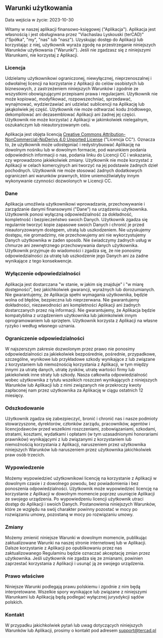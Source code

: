 ## Warunki użytkowania

Data wejścia w życie: 2023-10-30

Witamy w naszej aplikacji finansowo-księgowej ("Aplikacja"). Aplikacja jest własnością i jest obsługiwana przez 
"Viachaslau Lyskouski (terCAD)" ("Spółka", "my", "nas" lub "nasz"). Uzyskując dostęp do Aplikacji lub korzystając 
z niej, użytkownik wyraża zgodę na przestrzeganie niniejszych Warunków użytkowania ("Warunki"). Jeśli nie zgadzasz 
się z niniejszymi Warunkami, nie korzystaj z Aplikacji.


### Licencja

Udzielamy użytkownikowi ograniczonej, niewyłącznej, nieprzenoszalnej i odwołalnej licencji na korzystanie z Aplikacji 
do celów osobistych lub biznesowych, z zastrzeżeniem niniejszych Warunków i zgodnie ze wszystkimi obowiązującymi 
przepisami prawa i regulacjami. Użytkownik nie może kopiować, modyfikować, rozpowszechniać, sprzedawać, wynajmować, 
wydzierżawiać ani udzielać sublicencji na Aplikację lub jakąkolwiek jej część. Użytkownik nie może odtwarzać kodu 
źródłowego, dekompilować ani dezasemblować Aplikacji ani żadnej jej części. Użytkownik nie może korzystać z Aplikacji 
w jakimkolwiek nielegalnym, oszukańczym lub nieautoryzowanym celu.

Aplikacja jest objęta licencją 
[Creative Commons Attribution-NonCommercial-NoDerivs 4.0 Unported License](https://creativecommons.org/licenses/by-nc-nd/4.0/deed.en)
("Licencja CC"). Oznacza to, że użytkownik może udostępniać i redystrybuować Aplikację na dowolnym nośniku lub w 
dowolnym formacie, pod warunkiem podania odpowiednich informacji o nas, podania linku do Licencji CC i wskazania, czy 
wprowadzono jakiekolwiek zmiany. Użytkownik nie może korzystać z Aplikacji w celach komercyjnych ani tworzyć na jej 
podstawie żadnych dzieł pochodnych. Użytkownik nie może stosować żadnych dodatkowych ograniczeń ani warunków prawnych, 
które uniemożliwiałyby innym wykonywanie czynności dozwolonych w Licencji CC.


### Dane

Aplikacja umożliwia użytkownikowi wprowadzanie, przechowywanie i zarządzanie danymi finansowymi ("Dane") na urządzeniu 
użytkownika. Użytkownik ponosi wyłączną odpowiedzialność za dokładność, kompletność i bezpieczeństwo swoich Danych. 
Użytkownik zgadza się regularnie tworzyć kopie zapasowe swoich Danych i chronić je przed nieautoryzowanym dostępem, 
utratą lub uszkodzeniem. Nie uzyskujemy dostępu, nie gromadzimy, nie przechowujemy ani nie wykorzystujemy Danych 
użytkownika w żaden sposób. Nie świadczymy żadnych usług w chmurze ani zewnętrznego przechowywania danych użytkownika. 
Użytkownik przyjmuje do wiadomości i zgadza się, że nie ponosimy odpowiedzialności za utratę lub uszkodzenie jego Danych 
ani za żadne wynikające z tego konsekwencje.


### Wyłączenie odpowiedzialności

Aplikacja jest dostarczana "w stanie, w jakim się znajduje" i "w miarę dostępności", bez jakichkolwiek gwarancji, 
wyraźnych lub dorozumianych. Nie gwarantujemy, że Aplikacja spełni wymagania użytkownika, będzie wolna od błędów, 
bezpieczna lub nieprzerwana. Nie gwarantujemy dokładności, niezawodności ani kompletności Aplikacji ani żadnych 
dostarczanych przez nią informacji. Nie gwarantujemy, że Aplikacja będzie kompatybilna z urządzeniem użytkownika lub 
jakimkolwiek innym oprogramowaniem lub sprzętem. Użytkownik korzysta z Aplikacji na własne ryzyko i według własnego 
uznania.


### Ograniczenie odpowiedzialności

W najszerszym zakresie dozwolonym przez prawo nie ponosimy odpowiedzialności za jakiekolwiek bezpośrednie, pośrednie, 
przypadkowe, szczególne, wynikowe lub przykładowe szkody wynikające z lub związane z korzystaniem lub niemożnością 
korzystania z Aplikacji, w tym między innymi za utratę danych, utratę zysków, utratę wartości firmy lub jakiekolwiek 
inne straty lub szkody. Nasza całkowita odpowiedzialność wobec użytkownika z tytułu wszelkich roszczeń wynikających z 
niniejszych Warunków lub Aplikacji lub z nimi związanych nie przekroczy kwoty zapłaconej nam przez użytkownika za 
Aplikację w ciągu ostatnich 12 miesięcy.


### Odszkodowanie

Użytkownik zgadza się zabezpieczyć, bronić i chronić nas i nasze podmioty stowarzyszone, dyrektorów, członków zarządu, 
pracowników, agentów i licencjodawców przed wszelkimi roszczeniami, zobowiązaniami, szkodami, stratami, kosztami, 
wydatkami i opłatami (w tym uzasadnionymi honorariami prawników) wynikającymi z lub związanymi z korzystaniem lub 
niemożnością korzystania z Aplikacji, naruszeniem przez użytkownika niniejszych Warunków lub naruszeniem przez 
użytkownika jakichkolwiek praw osób trzecich.


### Wypowiedzenie

Możemy wypowiedzieć użytkownikowi licencję na korzystanie z Aplikacji w dowolnym czasie i z dowolnego powodu, bez 
powiadomienia i bez ponoszenia odpowiedzialności. Użytkownik może wypowiedzieć licencję na korzystanie z Aplikacji 
w dowolnym momencie poprzez usunięcie Aplikacji ze swojego urządzenia. Po wypowiedzeniu licencji użytkownik utraci 
dostęp do Aplikacji i swoich Danych. Postanowienia niniejszych Warunków, które ze względu na swój charakter powinny 
pozostać w mocy po rozwiązaniu umowy, pozostaną w mocy po rozwiązaniu umowy.


### Zmiany

Możemy zmienić niniejsze Warunki w dowolnym momencie, publikując zaktualizowane Warunki na naszej stronie internetowej 
lub w Aplikacji. Dalsze korzystanie z Aplikacji po opublikowaniu przez nas zaktualizowanego Regulaminu będzie oznaczać 
akceptację zmian przez użytkownika. Jeśli użytkownik nie zgadza się ze zmianami, powinien zaprzestać korzystania z 
Aplikacji i usunąć ją ze swojego urządzenia.


### Prawo właściwe

Niniejsze Warunki podlegają prawu polskiemu i zgodnie z nim będą interpretowane. Wszelkie spory wynikające lub związane 
z niniejszymi Warunkami lub Aplikacją będą podlegać wyłącznej jurysdykcji sądów polskich.


### Kontakt

W przypadku jakichkolwiek pytań lub uwag dotyczących niniejszych Warunków lub Aplikacji, prosimy o kontakt pod adresem 
support@tercad.pl
